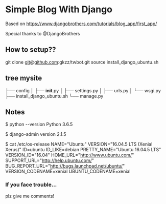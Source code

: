 # Simple Blog With Django 

Based on https://www.djangobrothers.com/tutorials/blog_app/first_app/

Special thanks to @DjangoBrothers 

## How to setup??
git clone git@github.com:gkzz/twbot.git
source install_django_ubuntu.sh

## tree mysite
├── config
│   ├── __init__.py
│   ├── settings.py
│   ├── urls.py
│   └── wsgi.py
├── install_django_ubuntu.sh
└── manage.py


## Notes
$ python --version
Python 3.6.5

$ django-admin version
2.1.5

$ cat /etc/os-release
NAME="Ubuntu"
VERSION="16.04.5 LTS (Xenial Xerus)"
ID=ubuntu
ID_LIKE=debian
PRETTY_NAME="Ubuntu 16.04.5 LTS"
VERSION_ID="16.04"
HOME_URL="http://www.ubuntu.com/"
SUPPORT_URL="http://help.ubuntu.com/"
BUG_REPORT_URL="http://bugs.launchpad.net/ubuntu/"
VERSION_CODENAME=xenial
UBUNTU_CODENAME=xenial

### If you face trouble...
plz give me comments!
